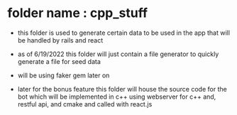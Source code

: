 
# folder name : cpp_stuff

 - this folder is used to generate certain data to be used in the app that will be handled by rails and react
 - as of 6/19/2022 this folder will just contain a file generator to quickly generate a file for seed data 
 - will be using faker gem later on 

 - later for the bonus feature this folder will house the source code for the bot which will be 
 implemented in c++ using webserver for c++ and, restful api, and cmake and called with react.js 